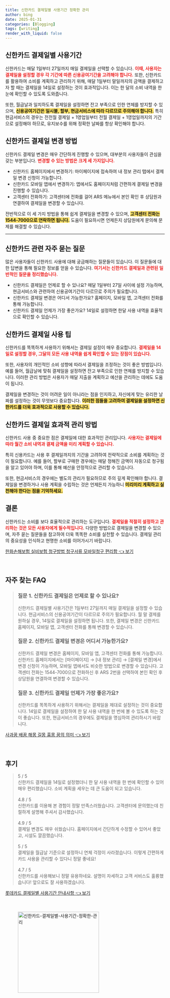 ```yaml
---
title: 신한카드 결제일별 사용기간 정확한 관리
author: bing
date: 2025-01-31
categories: [Blogging]
tags: [writing]
render_with_liquid: false
---
```



<h2 id='신한카드_결제일_사용기간'>신한카드 결제일별 사용기간</h2>

<p>신한카드는 매달 1일부터 27일까지 매일 결제일을 선택할 수 있습니다. <b><span style="color: #ee2323;">이때, 사용자는 결제일을 설정할 경우 각 기간에 따른 신용공여기간을 고려해야 합니다.</span></b> 또한, 신한카드를 활용하여 소비를 계획하고 관리하기 위해, 매달 1일부터 말일까지의 금액을 결제하고자 할 때는 결제일을 14일로 설정하는 것이 효과적입니다. 이는 한 달의 소비 내역을 한눈에 확인할 수 있도록 도와줍니다.</p>

<p>또한, 월급날과 일치하도록 결제일을 설정하면 잔고 부족으로 인한 연체를 방지할 수 있으며, <b><span style="background-color: #ffe066;">신용공여기간은 일시불, 할부, 현금서비스에 따라 다르므로 주의해야 합니다.</span></b> 특히 현금서비스의 경우는 전전월 결제일 + 1영업일부터 전월 결제일 + 1영업일까지의 기간으로 설정해야 하므로, 유지보수를 위해 정확한 날짜를 항상 확인해야 합니다. </p>

<h2 id='신한카드_결제일_변경방법'>신한카드 결제일 변경 방법</h2>

<p>신한카드 결제일 변경은 매우 간단하게 진행할 수 있으며, 대부분의 사용자들이 관심을 갖는 부분입니다. <b><span style="color: #ee2323;">변경할 수 있는 방법은 크게 세 가지입니다.</span></b></p>

<p><ul>
    <li>신한카드 홈페이지에서 변경하기: 마이페이지에 접속하여 내 정보 관리 탭에서 결제일 변경 신청이 가능합니다.</li>
    <li>신한카드 모바일 앱에서 변경하기: 앱에서도 홈페이지처럼 간편하게 결제일 변경을 진행할 수 있습니다.</li>
    <li>고객센터 전화하기: 고객센터에 전화를 걸어 ARS 메뉴에서 본인 확인 후 상담원과 연결하여 결제일을 변경할 수 있습니다.</li>
</ul></p>

<p>전반적으로 이 세 가지 방법을 통해 쉽게 결제일을 변경할 수 있으며, <b><span style="background-color: #ffe066;">고객센터 전화는 1544-7000으로 연락하면 됩니다.</span></b> 도움이 필요하시면 언제든지 상담원에게 문의해 문제를 해결할 수 있습니다.</p>

<hr />

<h2 id='신한카드_자주묻는질문'>신한카드 관련 자주 묻는 질문</h2>

<p>많은 사용자들이 신한카드 사용에 대해 궁금해하는 질문들이 있습니다. 이 질문들에 대한 답변을 통해 필요한 정보를 얻을 수 있습니다. <b><span style="color: #ee2323;">여기서는 신한카드 결제일과 관련된 일반적인 질문을 정리했습니다.</span></b></p>

<p><ul>
    <li>신한카드 결제일은 언제로 할 수 있나요? 매달 1일부터 27일 사이에 설정 가능하며, 현금서비스와 관련하여 신용공여기간이 다르므로 주의가 필요합니다.</li>
    <li>신한카드 결제일 변경은 어디서 가능한가요? 홈페이지, 모바일 앱, 고객센터 전화를 통해 가능합니다.</li>
    <li>신한카드 결제일 언제가 가장 좋은가요? 14일로 설정하면 한달 사용 내역을 효율적으로 확인할 수 있습니다.</li>
</ul></p>

<h2 id='신한카드_결제일_사용_팁'>신한카드 결제일 사용 팁</h2>

<p>신한카드를 똑똑하게 사용하기 위해서는 결제일 설정이 매우 중요합니다. <b><span style="color: #ee2323;">결제일을 14일로 설정할 경우, 그달의 모든 사용 내역을 쉽게 확인할 수 있는 장점이 있습니다.</span></b></p>

<p>또한, 사용자의 개인적인 소비 성향에 따라서 결제일을 조정하는 것이 좋은 방법입니다. 예를 들어, 월급날에 맞춰 결제일을 설정하면 잔고 부족으로 인한 연체를 방지할 수 있습니다. 이러한 관리 방법은 사용자가 매달 지출을 계획하고 예산을 관리하는 데에도 도움이 됩니다.</p>

<p>결제일을 변경하는 것이 어려운 일이 아니라는 점을 인지하고, 자신에게 맞는 유리한 날짜를 설정하는 것이 무엇보다 중요합니다. <b><span style="background-color: #ffe066;">이러한 점들을 고려하여 결제일을 설정하면 신한카드를 더욱 효과적으로 사용할 수 있습니다.</span></b></p>

<h2 id='신한카드_결제일_효과적_관리'>신한카드 결제일 효과적 관리 방법</h2>

<p>신한카드 사용 중 중요한 점은 결제일에 대한 효과적인 관리입니다. <b><span style="color: #ee2323;">사용자는 결제일에 따라 월간 소비 내역과 결제 금액을 미리 계획할 수 있습니다.</span></b></p>

<p>특히 신용카드는 사용 후 결제일까지의 기간을 고려하여 전략적으로 소비를 계획하는 것이 필요합니다. 예를 들어, 할부로 구매한 경우에는 매달 정해진 금액이 자동으로 청구됨을 알고 있어야 하며, 이를 통해 예산을 안정적으로 관리할 수 있습니다.</p>

<p>또한, 현금서비스의 경우에는 별도의 관리가 필요하므로 주의 깊게 확인해야 합니다. 결제일을 변경하거나 사용 계획을 수립하는 것은 언제든지 가능하니 <b><span style="background-color: #ffe066;">미리미리 계획하고 실천해야 한다는 점을 기억하세요.</span></b></p>

<h2 id='결론'>결론</h2>

<p>신한카드는 소비를 보다 효율적으로 관리하는 도구입니다. <b><span style="color: #ee2323;">결제일을 적절히 설정하고 관리하는 것은 모든 사용자에게 필수적입니다.</span></b> 다양한 방법으로 결제일을 변경할 수 있으며, 자주 묻는 질문들을 참고하여 더욱 똑똑한 소비를 실천할 수 있습니다. 결제일 관리의 중요성을 인식하고 현명한 소비를 이어가시기 바랍니다.</p>


<p><a class="click-button" title="한화손해보험 실비보험 청구방법 청구서류 모바일청구 편리함" href="https://aptwhite.github.io/posts/%ED%95%9C%ED%99%94%EC%86%90%ED%95%B4%EB%B3%B4%ED%97%98-%EC%8B%A4%EB%B9%84%EB%B3%B4%ED%97%98-%EC%B2%AD%EA%B5%AC%EB%B0%A9%EB%B2%95-%EC%B2%AD%EA%B5%AC%EC%84%9C%EB%A5%98-%EB%AA%A8%EB%B0%94%EC%9D%BC%EC%B2%AD%EA%B5%AC-%ED%8E%B8%EB%A6%AC%ED%95%A8/" rel="dofollow">한화손해보험 실비보험 청구방법 청구서류 모바일청구 편리함 👈 보기</a></p><br>
<h2 id='자주_찾는_FAQ'>자주 찾는 FAQ</h2>
<div itemscope="" itemtype="https://schema.org/FAQPage"> 
<blockquote> 
<div itemscope="" itemprop="mainEntity" itemtype="https://schema.org/Question"> 
<h3 itemprop="name">질문 1. 신한카드 결제일은 언제로 할 수 있나요?</h3> 
<div itemscope="" itemprop="acceptedAnswer" itemtype="https://schema.org/Answer"> 
<span itemprop="text"> 
<p>신한카드 결제일별 사용기간은 1일부터 27일까지 매일 결제일을 설정할 수 있습니다. 현금서비스의 신용공여기간이 다르므로 주의가 필요합니다. 월 말 결제를 원하실 경우, 14일로 결제일을 설정하면 됩니다. 또한, 결제일 변경은 신한카드 홈페이지, 모바일 앱, 고객센터 전화를 통해 변경할 수 있습니다.</p> 
</span> 
</div> 
</div> 

<div itemscope="" itemprop="mainEntity" itemtype="https://schema.org/Question"> 
<h3 itemprop="name">질문 2. 신한카드 결제일 변경은 어디서 가능한가요?</h3> 
<div itemscope="" itemprop="acceptedAnswer" itemtype="https://schema.org/Answer"> 
<span itemprop="text"> 
<p>신한카드 결제일 변경은 홈페이지, 모바일 앱, 고객센터 전화를 통해 가능합니다. 신한카드 홈페이지에서는 [마이페이지] → [내 정보 관리] → [결제일 변경]에서 변경 신청이 가능하며, 모바일 앱에서도 비슷한 방법으로 변경할 수 있습니다. 고객센터 전화는 1544-7000으로 전화하신 후 ARS 2번을 선택하여 본인 확인 후 상담원을 연결하여 변경할 수 있습니다.</p> 
</span> 
</div> 
</div>

<div itemscope="" itemprop="mainEntity" itemtype="https://schema.org/Question"> 
<h3 itemprop="name">질문 3. 신한카드 결제일 언제가 가장 좋은가요?</h3> 
<div itemscope="" itemprop="acceptedAnswer" itemtype="https://schema.org/Answer"> 
<span itemprop="text"> 
<p>신한카드를 똑똑하게 사용하기 위해서는 결제일을 제대로 설정하는 것이 중요합니다. 14일로 결제일을 설정하여 한 달 사용 내역을 한 번에 볼 수 있도록 하는 것이 좋습니다. 또한, 현금서비스의 경우에도 결제일을 명심하여 관리하시기 바랍니다.</p> 
</span> 
</div> 
</div> 
</blockquote> 
</div>
<p><a class="click-button" title="사과꿈 배꿈 해몽 길몽 흉몽 꿈의 의미" href="https://aptwhite.github.io/posts/%EC%82%AC%EA%B3%BC%EA%BF%88-%EB%B0%B0%EA%BF%88-%ED%95%B4%EB%AA%BD-%EA%B8%B8%EB%AA%BD-%ED%9D%89%EB%AA%BD-%EA%BF%88%EC%9D%98-%EC%9D%98%EB%AF%B8/" rel="dofollow">사과꿈 배꿈 해몽 길몽 흉몽 꿈의 의미 👈 보기</a></p><br>
<h2 id='후기'>후기</h2>
<div itemscope itemtype="https://schema.org/Product">
  <blockquote>
  <div itemprop="review" itemscope itemtype="https://schema.org/Review">
      <div itemprop="reviewRating" itemscope itemtype="https://schema.org/Rating"> <span itemprop="ratingValue">5</span> / <span itemprop="bestRating">5</span> </div>
      <span itemprop="reviewBody">신한카드 결제일을 14일로 설정했더니 한 달 사용 내역을 한 번에 확인할 수 있어 매우 편리했습니다. 소비 계획을 세우는 데 큰 도움이 되고 있습니다.</span>
  </div>
  <br>
  <div itemprop="review" itemscope itemtype="https://schema.org/Review">
      <div itemprop="reviewRating" itemscope itemtype="https://schema.org/Rating"> <span itemprop="ratingValue">4.8</span> / <span itemprop="bestRating">5</span> </div>
      <span itemprop="reviewBody">신한카드를 이용해 본 경험이 정말 만족스러웠습니다. 고객센터에 문의했는데 친절하게 설명해 주셔서 감사했습니다.</span>
  </div>
  <br>
  <div itemprop="review" itemscope itemtype="https://schema.org/Review">
      <div itemprop="reviewRating" itemscope itemtype="https://schema.org/Rating"> <span itemprop="ratingValue">4.9</span> / <span itemprop="bestRating">5</span> </div>
      <span itemprop="reviewBody">결제일 변경도 매우 쉬웠습니다. 홈페이지에서 간단하게 수정할 수 있어서 좋았고, 시설도 깔끔했습니다.</span>
  </div>
  <br>
  <div itemprop="review" itemscope itemtype="https://schema.org/Review">
      <div itemprop="reviewRating" itemscope itemtype="https://schema.org/Rating"> <span itemprop="ratingValue">5</span> / <span itemprop="bestRating">5</span> </div>
      <span itemprop="reviewBody">결제일을 월급날 기준으로 설정하니 연체 걱정이 사라졌습니다. 이렇게 간편하게 카드 사용을 관리할 수 있다니 정말 좋네요!</span>
  </div>
  <br>
  <div itemprop="review" itemscope itemtype="https://schema.org/Review">
      <div itemprop="reviewRating" itemscope itemtype="https://schema.org/Rating"> <span itemprop="ratingValue">4.7</span> / <span itemprop="bestRating">5</span> </div>
      <span itemprop="reviewBody">신한카드를 사용해보니 정말 유용하네요. 설명이 자세하고 고객 서비스도 훌륭했습니다! 앞으로도 잘 사용하겠습니다.</span>
  </div>
  </blockquote>
</div>
<p><a class="click-button" title="롯데카드 결제일별 사용기간 안내사항" href="https://aptwhite.github.io/posts/%EB%A1%AF%EB%8D%B0%EC%B9%B4%EB%93%9C-%EA%B2%B0%EC%A0%9C%EC%9D%BC%EB%B3%84-%EC%82%AC%EC%9A%A9%EA%B8%B0%EA%B0%84-%EC%95%88%EB%82%B4%EC%82%AC%ED%95%AD/" rel="dofollow">롯데카드 결제일별 사용기간 안내사항 👈 보기</a></p><br>
<figure class="image"><img src="https://aptwhite.github.io/assets/img/thumbnail/신한카드-결제일별-사용기간-정확한-관리.webp" alt="신한카드-결제일별-사용기간-정확한-관리" width="256" height="256"></figure>
